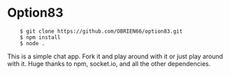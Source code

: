 # Option83

		$ git clone https://github.com/OBRIEN66/option83.git
		$ npm install
		$ node .

This is a simple chat app. Fork it and play around with it or just play around with it. Huge thanks to npm, socket.io, and all the other dependencies.
